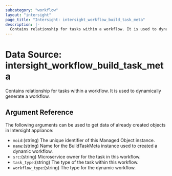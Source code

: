 ```yaml
---
subcategory: "workflow"
layout: "intersight"
page_title: "Intersight: intersight_workflow_build_task_meta"
description: |-
  Contains relationship for tasks within a workflow. It is used to dynamically generate a workflow.
---
```


# Data Source: intersight_workflow_build_task_meta
Contains relationship for tasks within a workflow. It is used to dynamically generate a workflow.
## Argument Reference
The following arguments can be used to get data of already created objects in Intersight appliance:
* `moid`:(string) The unique identifier of this Managed Object instance. 
* `name`:(string) Name for the BuildTaskMeta instance used to created a dynamic workflow. 
* `src`:(string) Microservice owner for the task in this workflow. 
* `task_type`:(string) The type of the task within this workflow. 
* `workflow_type`:(string) The type for the dynamic workflow. 

